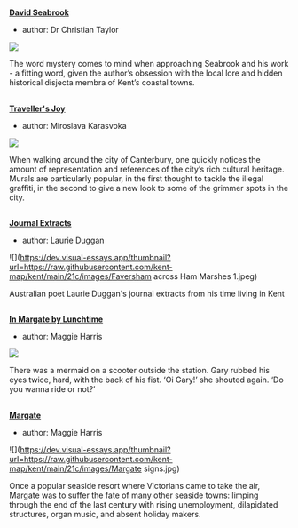 <param ve-config 
       title="21st Century"
       banner="images/Millenium Mural.jpg"
       layout="index">

#

##
**[David Seabrook](21c-seabrook-biography)**

- author: Dr Christian Taylor

![](https://dev.visual-essays.app/thumbnail?url=https://raw.githubusercontent.com/kent-map/kent/main/images/thumbnails/21c.jpg)

The word mystery comes to mind when approaching Seabrook and his work - a fitting word, given the author’s obsession with the local lore and hidden historical disjecta membra of Kent’s coastal towns.

##
**[Traveller's Joy](21c-travellers-joy)**

- author: Miroslava Karasvoka

![](https://dev.visual-essays.app/thumbnail?url=https://raw.githubusercontent.com/kent-map/kent/main/21c/images/TravellersJoyMJC.jpg)

When walking around the city of Canterbury, one quickly notices the amount of representation and references of the city’s rich cultural heritage. Murals are particularly popular, in the first thought to tackle the illegal graffiti, in the second to give a new look to some of the grimmer spots in the city. 

##
**[Journal Extracts](21c-kent-journal-extracts)**

- author: Laurie Duggan

![](https://dev.visual-essays.app/thumbnail?url=https://raw.githubusercontent.com/kent-map/kent/main/21c/images/Faversham across Ham Marshes 1.jpeg)

Australian poet Laurie Duggan's journal extracts from his time living in Kent

##
**[In Margate by Lunchtime](21c-margate-lunchtime)**

- author: Maggie Harris

![](https://dev.visual-essays.app/thumbnail?url=https://raw.githubusercontent.com/kent-map/kent/main/21c/images/eliot5.JPG)

There was a mermaid on a scooter outside the station. Gary rubbed his eyes twice, hard, with the back of his fist. ‘Oi Gary!’ she shouted again. ‘Do you wanna ride or not?’

##
**[Margate](21c-margate)**

- author: Maggie Harris

![](https://dev.visual-essays.app/thumbnail?url=https://raw.githubusercontent.com/kent-map/kent/main/21c/images/Margate signs.jpg)

Once a popular seaside resort where Victorians came to take the air, Margate was to suffer the fate of many other seaside towns: limping through the end of the last century with rising unemployment, dilapidated structures, organ music, and absent holiday makers.

